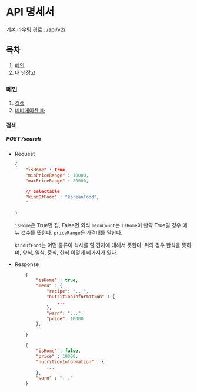# API 명세서

기본 라우팅 경로 : /api/v2/

## 목차
1. [메인](#메인)
2. [내 냉장고](#내-냉장고)

### 메인
1. [검색](#검색)
2. [네비게이션 바](#네비게이션-바)

#### 검색

##### POST /search
- Request
    ```json
    {
        "isHome" : True,
        "minPriceRange" : 10000,
        "maxPriceRange" : 20000,

        // Selectable
        "kindOfFood" : "koreanFood",
        "

    }
    ```
    `isHome`은 True면 집, False면 외식
    `menuCount`는 `isHome`이 만약 True일 경우 메뉴 갯수를 뜻한다.
    `priceRange`은 가격대를 말한다.
    
    `kindOfFood`는 어떤 종류이 식사를 할 건지에 대해서 뜻한다.
    위의 경우 한식을 뜻하며, 양식, 일식, 중식, 한식 이렇게 네가지가 있다.

- Response
    ```json
        {
            "isHome" : true,
            "menu" : {
                "recipe": "...",
                "nutritionInformation" : {
                    ...
                },
                "warn": "...",
                "price": 10000
            },

        }
    ```
    ```json
        {
            "isHome" : false,
            "price" : 10000,
            "nutritionInformation" : {
                ...
            },
            "warn" : "..."
        }
    ```

